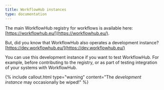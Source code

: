 ```yaml
---
title: WorkflowHub instances
type: documentation
---
```


The main WorkflowHub registry for workflows is available here: [https://workflowhub.eu/](https://workflowhub.eu/).

But, did you know that WorkflowHub also operates a development instance? [https://dev.workflowhub.eu/](https://dev.workflowhub.eu/)

You can use this development instance if you want to test WorkflowHub. For example, before contributing to the registry, or as part of testing integration of your systems with WorkflowHub.

{% include callout.html type="warning" content="The _development instance_ may occasionally be wiped!" %}

